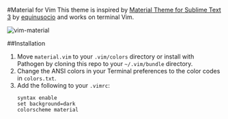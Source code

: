 #Material for Vim
This theme is inspired by [Material Theme for Sublime Text 3](https://github.com/equinusocio/material-theme) by [equinusocio](https://github.com/equinusocio) and works on terminal Vim.

![vim-material](https://www.github.com/jackiehluo/vim-material/raw/master/screenshot.png)

##Installation

1. Move `material.vim` to your `.vim/colors` directory or install with Pathogen by cloning this repo to your `~/.vim/bundle` directory.
2. Change the ANSI colors in your Terminal preferences to the color codes in `colors.txt`.
3. Add the following to your `.vimrc`:
    ```
    syntax enable
    set background=dark
    colorscheme material
    ```